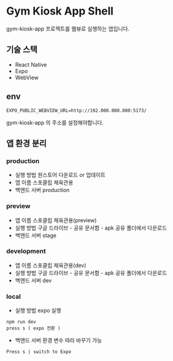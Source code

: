 # Gym Kiosk App Shell

gym-kiosk-app 프로젝트를 웹뷰로 실행하는 앱입니다.

## 기술 스택

- React Native
- Expo
- WebView

## env

```
EXPO_PUBLIC_WEBVIEW_URL=http://192.000.000.000:5173/
```

gym-kiosk-app 의 주소를 설정해야합니다.

## 앱 환경 분리

### production

- 실행 방법
  원스토어 다운로드 or 업데이트
- 앱 이름
  스포클립 체육관용
- 백엔드 서버
  production

### preview

- 앱 이름
  스포클립 체육관용(preview)
- 실행 방법
  구글 드라이브 - 공유 문서함 - apk 공유 폴더에서 다운로드
- 백엔드 서버
  stage

### development

- 앱 이름
  스포클립 체육관용(dev)
- 실행 방법
  구글 드라이브 - 공유 문서함 - apk 공유 폴더에서 다운로드
- 백엔드 서버
  dev

### local

- 실행 방법
  expo 실행

```
npm run dev
press s ( expo 전환 )
```

- 백엔드 서버
  환경 변수 따라 바꾸기 가능

`Press s | switch to Expo`
